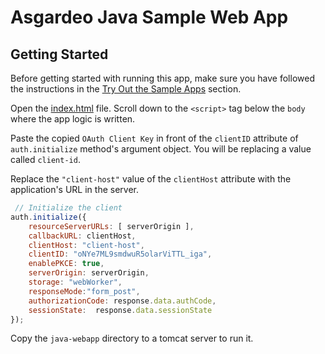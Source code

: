 # Asgardeo Java Sample Web App
## Getting Started
Before getting started with running this app, make sure you have followed the instructions in the [Try Out the Sample Apps](../../README.md#try-out-the-sample-apps) section.


Open the [index.html](index.html) file. Scroll down to the `<script>` tag below the `body` where the app logic is written.

Paste the copied `OAuth Client Key` in front of the `clientID` attribute of `auth.initialize` method's argument object. You will be replacing a value called `client-id`.

Replace the `"client-host"` value of the `clientHost` attribute with the application's URL in the server.

```javascript
 // Initialize the client
auth.initialize({
    resourceServerURLs: [ serverOrigin ],
    callbackURL: clientHost,
    clientHost: "client-host",
    clientID: "oNYe7ML9smdwuR5olarViTTL_iga",
    enablePKCE: true,
    serverOrigin: serverOrigin,
    storage: "webWorker",
    responseMode:"form_post",
    authorizationCode: response.data.authCode,
    sessionState:  response.data.sessionState
});
```

Copy the `java-webapp` directory to a tomcat server to run it.
